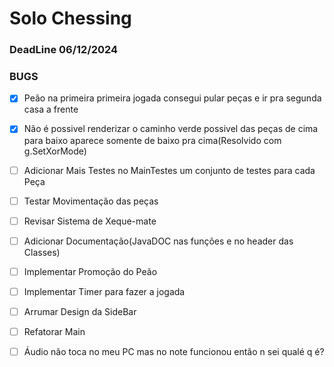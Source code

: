 # Solo Chessing
### DeadLine 06/12/2024
### BUGS
* [X] Peão na primeira primeira jogada consegui pular peças e ir pra segunda casa a frente
* [X] Não é possivel renderizar o caminho verde possivel das peças de cima para baixo aparece somente de baixo pra cima(Resolvido com g.SetXorMode)
* [ ] Adicionar Mais Testes no MainTestes um conjunto de testes para cada Peça
* [ ] Testar Movimentação das peças
* [ ] Revisar Sistema de Xeque-mate
* [ ] Adicionar Documentação(JavaDOC nas funções e no header das Classes)
* [ ] Implementar Promoção do Peão
* [ ] Implementar Timer para fazer a jogada
* [ ] Arrumar Design da SideBar
* [ ] Refatorar Main
* [ ] Áudio não toca no meu PC mas no note funcionou então n sei qualé q é?




